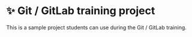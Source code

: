 # :sparkles: Git / GitLab training project

This is a sample project students can use during the Git / GitLab training.

